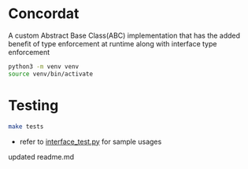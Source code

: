 # Concordat
A custom Abstract Base Class(ABC) implementation that has the added benefit of type enforcement at runtime along with interface type enforcement 


```sh
python3 -m venv venv   
source venv/bin/activate 
```


# Testing
```sh
make tests
```

- refer to [interface_test.py](./concordat/interface_test.py) for sample usages

updated readme.md